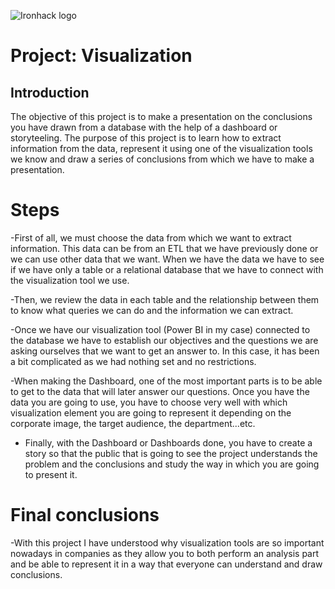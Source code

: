 ![Ironhack logo](https://i.imgur.com/1QgrNNw.png)

# Project: Visualization 

## Introduction

The objective of this project is to make a presentation on the conclusions you have drawn from a database with the help of a dashboard or storyteeling. The purpose of this project is to learn how to extract information from the data, represent it using one of the visualization tools we know and draw a series of conclusions from which we have to make a presentation. 

# Steps

-First of all, we must choose the data from which we want to extract information. This data can be from an ETL that we have previously done or we can use other data that we want. When we have the data we have to see if we have only a table or a relational database that we have to connect with the visualization tool we use.

-Then, we review the data in each table and the relationship between them to know what queries we can do and the information we can extract. 

-Once we have our visualization tool (Power BI in my case) connected to the database we have to establish our objectives and the questions we are asking ourselves that we want to get an answer to. In this case, it has been a bit complicated as we had nothing set and no restrictions. 

-When making the Dashboard, one of the most important parts is to be able to get to the data that will later answer our questions. Once you have the data you are going to use, you have to choose very well with which visualization element you are going to represent it depending on the corporate image, the target audience, the department...etc.

- Finally, with the Dashboard or Dashboards done, you have to create a story so that the public that is going to see the project understands the problem and the conclusions and study the way in which you are going to present it.


# Final conclusions 

-With this project I have understood why visualization tools are so important nowadays in companies as they allow you to both perform an analysis part and be able to represent it in a way that everyone can understand and draw conclusions.